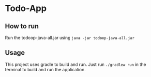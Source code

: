 # Todo-App

## How to run

Run the todoop-java-all.jar using `java -jar todoop-java-all.jar`

## Usage

This project uses gradle to build and run. Just run `./gradlew run` in the terminal to build and run the application.
